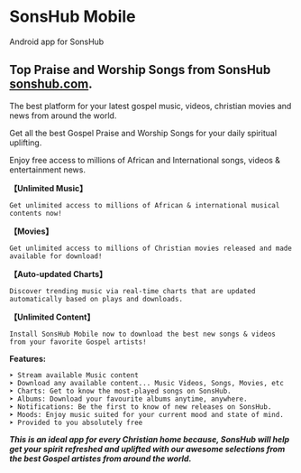 # SonsHub Mobile
Android app for SonsHub


## Top Praise and Worship Songs from SonsHub [sonshub.com](sonshub.com).

The best platform for your latest gospel music, videos, christian movies and news from around the world. 

Get all the best Gospel Praise and Worship Songs for your daily spiritual uplifting. 

Enjoy free access to millions of African and International songs, videos & entertainment news.

<b>【Unlimited Music】</b> 

    Get unlimited access to millions of African & international musical contents now!

<b>【Movies】</b> 
  
    Get unlimited access to millions of Christian movies released and made available for download!

<b>【Auto-updated Charts】</b> 
  
    Discover trending music via real-time charts that are updated automatically based on plays and downloads. 

<b>【Unlimited Content】</b> 
  
    Install SonsHub Mobile now to download the best new songs & videos from your favorite Gospel artists! 


<b>Features:</b>

    ➤ Stream available Music content
    ➤ Download any available content... Music Videos, Songs, Movies, etc
    ➤ Charts: Get to know the most-played songs on SonsHub.
    ➤ Albums: Download your favourite albums anytime, anywhere.
    ➤ Notifications: Be the first to know of new releases on SonsHub.
    ➤ Moods: Enjoy music suited for your current mood and state of mind.
    ➤ Provided to you absolutely free

<b><i>This is an ideal app for every Christian home because, SonsHub will help get your spirit refreshed and uplifted with our awesome selections from the best Gospel artistes from around the world.</i></b>
